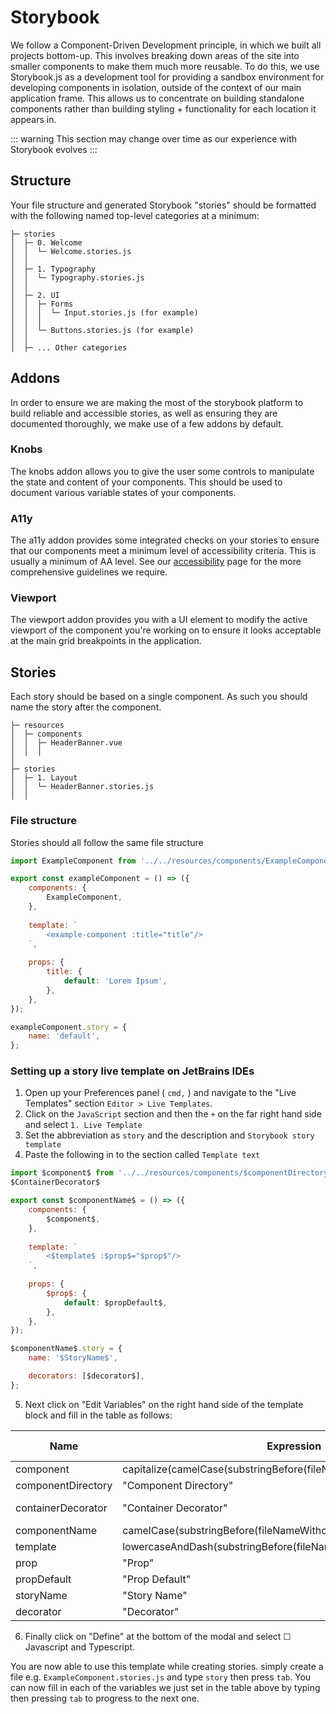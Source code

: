 # Storybook

We follow a Component-Driven Development principle, in which we built all projects bottom-up. This involves breaking down areas of the site into smaller components to make them much more reusable. To do this, we use Storybook.js as a development tool for providing a sandbox environment for developing components in isolation, outside of the context of our main application frame. This allows us to concentrate on building standalone components rather than building styling + functionality for each location it appears in.

::: warning
This section may change over time as our experience with Storybook evolves
:::

## Structure

Your file structure and generated Storybook "stories" should be formatted with the following named top-level categories at a minimum:

```
├─ stories
│  ├─ 0. Welcome
│  │  └─ Welcome.stories.js
│  │ 
│  ├─ 1. Typography
│  │  └─ Typography.stories.js
│  │ 
│  ├─ 2. UI
│  │  ├─ Forms
│  │  │  └─ Input.stories.js (for example)
│  │  │ 
│  │  └─ Buttons.stories.js (for example)
│  │ 
│  ├─ ... Other categories
``` 

## Addons

In order to ensure we are making the most of the storybook platform to build reliable and accessible stories, as well as ensuring they are documented thoroughly, we make use of a few addons by default.

### Knobs

The knobs addon allows you to give the user some controls to manipulate the state and content of your components. This should be used to document various variable states of your components.

### A11y

The a11y addon provides some integrated checks on your stories to ensure that our components meet a minimum level of accessibility criteria. This is usually a minimum of AA level. See our [accessibility](./frontend/accessibility) page for the more comprehensive guidelines we require.

### Viewport

The viewport addon provides you with a UI element to modify the active viewport of the component you're working on to ensure it looks acceptable at the main grid breakpoints in the application.

## Stories
Each story should be based on a single component. As such you should name the story after the component.  
```
├─ resources
│  ├─ components
│  │  ├─ HeaderBanner.vue
│  │  │  
│  
├─ stories
│  ├─ 1. Layout
│  │  └─ HeaderBanner.stories.js
│  │ 
``` 

### File structure

Stories should all follow the same file structure

```js
import ExampleComponent from '../../resources/components/ExampleComponent';

export const exampleComponent = () => ({
    components: {
        ExampleComponent,
    },
    
    template: `
        <example-component :title="title"/>
    `,
    
    props: {
        title: {
            default: 'Lorem Ipsum',
        },
    },
});

exampleComponent.story = {
    name: 'default',
};

``` 
### Setting up a story live template on JetBrains IDEs

1. Open up your Preferences panel ( `cmd,` ) and navigate to the "Live Templates" section `Editor > Live Templates`. 
2. Click on the `JavaScript` section and then the `+` on the far right hand side and select `1. Live Template`
3. Set the abbreviation as `story` and the description and `Storybook story template` 
4. Paste the following in to the section called `Template text`
```javascript
import $component$ from '../../resources/components/$componentDirectory$$component$';
$ContainerDecorator$

export const $componentName$ = () => ({
    components: {
        $component$,
    },
    
    template: `
        <$template$ :$prop$="$prop$"/>
    `,
    
    props: {
        $prop$: {
            default: $propDefault$,
        },
    },
});

$componentName$.story = {
    name: '$StoryName$',

    decorators: [$decorator$],
};

```

5. Next click on "Edit Variables" on the right hand side of the template block and fill in the table as follows: 
 
| Name | Expression | Default value | Skip if defined |
|---|---|---|---|
| component | capitalize(camelCase(substringBefore(fileNameWithoutExtension(),"."))) | | &#x2611; |
| componentDirectory | "Component Directory" | "directory/" | &#x2610; |
|containerDecorator | "Container Decorator" | "import ContainerDecorator from '../decorators/ContainerDecorator';" | &#x2610; |
| componentName | camelCase(substringBefore(fileNameWithoutExtension(),".")) | | &#x2611; |
| template | lowercaseAndDash(substringBefore(fileNameWithoutExtension(),".")) | | &#x2611; |
| prop | "Prop" | "prop" | &#x2610; |
| propDefault | "Prop Default" | "'Lorem ipsum'" | &#x2610; |
| storyName | "Story Name" | "default" | &#x2610; |
| decorator | "Decorator" | "ContainerDecorator" | &#x2610; |

6. Finally click on "Define" at the bottom of the modal and select &#x2610; Javascript and Typescript.

You are now able to use this template while creating stories. simply create a file e.g. `ExampleComponent.stories.js` and type `story` then press `tab`. You can now fill in each of the variables we just set in the table above by typing then pressing `tab` to progress to the next one. 


